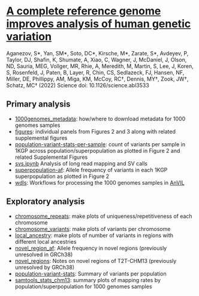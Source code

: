 # [A complete reference genome improves analysis of human genetic variation](https://www.biorxiv.org/content/10.1101/2021.07.12.452063v1)

Aganezov, S\*, Yan, SM\*, Soto, DC\*, Kirsche, M\*, Zarate, S\*, Avdeyev, P, Taylor, DJ, Shafin, K, Shumate, A, Xiao, C, Wagner, J, McDaniel, J, Olson, ND, Sauria, MEG, Vollger, MR, Rhie, A, Meredith, M, Martin, S, Lee, J, Koren, S, Rosenfeld, J, Paten, B, Layer, R, Chin, CS, Sedlazeck, FJ, Hansen, NF, Miller, DE, Phillippy, AM, Miga, KM, McCoy, RC†, Dennis, MY†, Zook, JW†, Schatz, MC† (2022) Science doi: 10.1126/science.abl3533

## Primary analysis
- [1000genomes_metadata](1000genomes_metadata): how/where to download metadata for 1000 genomes samples
- [figures](figure): individual panels from Figures 2 and 3 along with related supplemental figures
- [population-variant-stats-per-sample](population-variant-stats-per-sample/): count of variants per sample in 1KGP across population/superpopulation as plotted in Figure 2 and related Supplemental Figures
- [svs.ipynb](svs.ipynb) Analysis of long read mapping and SV calls
- [superpopulation-af](superpopulation-af/): Allele frequency of variants in each 1KGP superpopulation as plotted in Figure 2
- [wdls](wdls): Workflows for processing the 1000 genomes samples in [AnVIL](http://anvilproject.org)


## Exploratory analysis
- [chromosome_repeats](chromosome_repeats): make plots of uniqueness/repetitiveness of each chromosome
- [chromosome_variants](chromosome_variants): make plots of variants per chromosome
- [local_ancestry](local_ancestry): make plots of number of variants in regions with different local ancestries
- [novel_region_af](novel_region_af): Allele frequency in novel regions (previously unresolved in GRCh38)
- [novel_regions](novel_regions): Notes on novel regions of T2T-CHM13 (previously unresolved by GRCh38)
- [population-variant-stats](population-variant-stats): Summary of variants per population
- [samtools_stats_chm13](samtools_stats_chm13): summary plots of mapping rates by population/superpopulation for 1000 genomes samples
